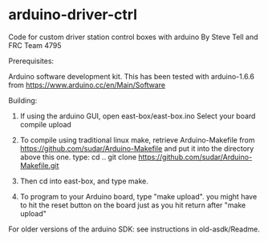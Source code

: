 # arduino-driver-ctrl
Code for custom driver station control boxes with arduino
By Steve Tell and FRC Team 4795


Prerequisites:

Arduino software development kit.  This has been tested with arduino-1.6.6
from https://www.arduino.cc/en/Main/Software


Building:

1. If using the arduino GUI, open east-box/east-box.ino 
	Select your board
	compile
	upload      

2. To compile using traditional linux make, retrieve
   Arduino-Makefile from https://github.com/sudar/Arduino-Makefile and put it
   into the directory above this one.  type:
   cd ..
   git clone https://github.com/sudar/Arduino-Makefile.git

3. Then cd into east-box, and type make.

4. To program to your Arduino board, type "make upload".
   you might have to hit the reset button on the board just as you hit
   return after "make upload"


For older versions of the arduino SDK: see instructions in old-asdk/Readme.